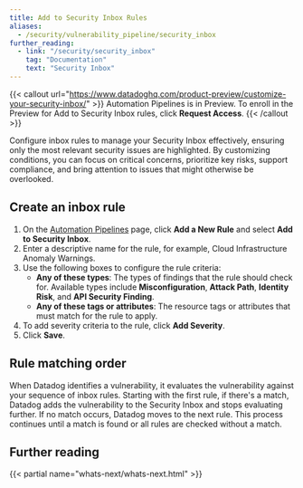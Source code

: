 ```yaml
---
title: Add to Security Inbox Rules
aliases:
  - /security/vulnerability_pipeline/security_inbox
further_reading:
  - link: "/security/security_inbox"
    tag: "Documentation"
    text: "Security Inbox"
---
```


{{< callout url="https://www.datadoghq.com/product-preview/customize-your-security-inbox/" >}}
  Automation Pipelines is in Preview. To enroll in the Preview for Add to Security Inbox rules, click <strong>Request Access</strong>.
{{< /callout >}} 

Configure inbox rules to manage your Security Inbox effectively, ensuring only the most relevant security issues are highlighted. By customizing conditions, you can focus on critical concerns, prioritize key risks, support compliance, and bring attention to issues that might otherwise be overlooked.

## Create an inbox rule

1. On the [Automation Pipelines][2] page, click **Add a New Rule** and select **Add to Security Inbox**.
1. Enter a descriptive name for the rule, for example, Cloud Infrastructure Anomaly Warnings.
1. Use the following boxes to configure the rule criteria:
    - **Any of these types**: The types of findings that the rule should check for. Available types include **Misconfiguration**, **Attack Path**, **Identity Risk**, and **API Security Finding**.
    - **Any of these tags or attributes**: The resource tags or attributes that must match for the rule to apply.
1. To add severity criteria to the rule, click **Add Severity**.
1. Click **Save**.

## Rule matching order

When Datadog identifies a vulnerability, it evaluates the vulnerability against your sequence of inbox rules. Starting with the first rule, if there's a match, Datadog adds the vulnerability to the Security Inbox and stops evaluating further. If no match occurs, Datadog moves to the next rule. This process continues until a match is found or all rules are checked without a match.

## Further reading

{{< partial name="whats-next/whats-next.html" >}}

[2]: https://app.datadoghq.com/security/configuration/pipeline-vulnerability